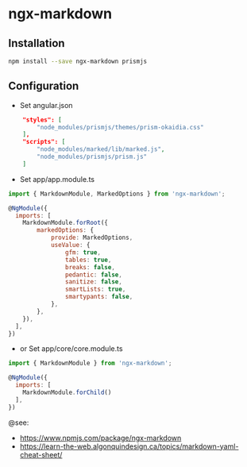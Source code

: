 # ngx-markdown

## Installation

```bash
npm install --save ngx-markdown prismjs
```

## Configuration

- Set angular.json

```json
    "styles": [
        "node_modules/prismjs/themes/prism-okaidia.css"
    ],
    "scripts": [
        "node_modules/marked/lib/marked.js",
        "node_modules/prismjs/prism.js"
    ]
```

- Set app/app.module.ts

```javascript
import { MarkdownModule, MarkedOptions } from 'ngx-markdown';

@NgModule({
  imports: [
    MarkdownModule.forRoot({
        markedOptions: {
            provide: MarkedOptions,
            useValue: {
                gfm: true,
                tables: true,
                breaks: false,
                pedantic: false,
                sanitize: false,
                smartLists: true,
                smartypants: false,
            },
        },
    }),
  ],
})
```

- or Set app/core/core.module.ts

```javascript
import { MarkdownModule } from 'ngx-markdown';

@NgModule({
  imports: [
    MarkdownModule.forChild()
  ],
})
```
@see:

- <https://www.npmjs.com/package/ngx-markdown>
- <https://learn-the-web.algonquindesign.ca/topics/markdown-yaml-cheat-sheet/>
